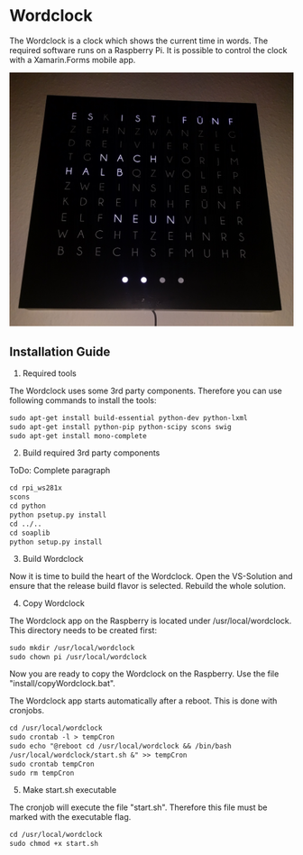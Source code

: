 # Wordclock

The Wordclock is a clock which shows the current time in words.
The required software runs on a Raspberry Pi.
It is possible to control the clock with a Xamarin.Forms mobile app.

![Wordclock](doc/clock.jpg)

## Installation Guide

1. Required tools

The Wordclock uses some 3rd party components. Therefore you can use following commands to install the tools:
```
sudo apt-get install build-essential python-dev python-lxml
sudo apt-get install python-pip python-scipy scons swig
sudo apt-get install mono-complete
```

2. Build required 3rd party components

ToDo: Complete paragraph
```
cd rpi_ws281x
scons
cd python
python psetup.py install
cd ../..
cd soaplib
python setup.py install
```

3. Build Wordclock

Now it is time to build the heart of the Wordclock.
Open the VS-Solution and ensure that the release build flavor is selected.
Rebuild the whole solution.

4. Copy Wordclock

The Wordclock app on the Raspberry is located under /usr/local/wordclock.
This directory needs to be created first:
```
sudo mkdir /usr/local/wordclock
sudo chown pi /usr/local/wordclock
```
Now you are ready to copy the Wordclock on the Raspberry.
Use the file "install/copyWordclock.bat".

The Wordclock app starts automatically after a reboot.
This is done with cronjobs.
```
cd /usr/local/wordclock
sudo crontab -l > tempCron
sudo echo "@reboot cd /usr/local/wordclock && /bin/bash /usr/local/wordclock/start.sh &" >> tempCron
sudo crontab tempCron
sudo rm tempCron
```

5. Make start.sh executable

The cronjob will execute the file "start.sh".
Therefore this file must be marked with the executable flag.
```
cd /usr/local/wordclock
sudo chmod +x start.sh
```